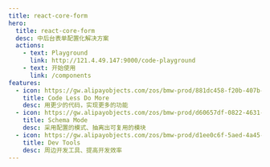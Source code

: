 ```yaml
---
title: react-core-form
hero:
  title: react-core-form
  desc: 中后台表单配置化解决方案
  actions:
    - text: Playground
      link: http://121.4.49.147:9000/code-playground
    - text: 开始使用
      link: /components
features:
  - icon: https://gw.alipayobjects.com/zos/bmw-prod/881dc458-f20b-407b-947a-95104b5ec82b/k79dm8ih_w144_h144.png
    title: Code Less Do More
    desc: 用更少的代码，实现更多的功能
  - icon: https://gw.alipayobjects.com/zos/bmw-prod/d60657df-0822-4631-9d7c-e7a869c2f21c/k79dmz3q_w126_h126.png
    title: Schema Mode
    desc: 采用配置的模式、抽离出可复用的模块
  - icon: https://gw.alipayobjects.com/zos/bmw-prod/d1ee0c6f-5aed-4a45-a507-339a4bfe076c/k7bjsocq_w144_h144.png
    title: Dev Tools
    desc: 周边开发工具、提高开发效率
---
```


